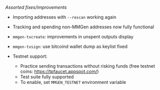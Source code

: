 *Assorted fixes/improvements*

- Importing addresses with `--rescan` working again
- Tracking and spending non-MMGen addresses now fully functional
- `mmgen-txcreate`: improvements in unspent outputs display
- `mmgen-txsign`: use bitcoind wallet dump as keylist fixed

- Testnet support:
  - Practice sending transactions without risking funds
	(free testnet coins: https://tpfaucet.appspot.com/)
  - Test suite fully supported
  - To enable, set `MMGEN_TESTNET` environment variable
